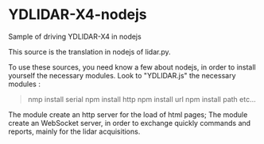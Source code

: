 # YDLIDAR-X4-nodejs
Sample of driving YDLIDAR-X4 in nodejs

This source is the translation in nodejs of lidar.py.

To use these sources, you need know a few about nodejs, in order to install yourself the necessary modules.
Look to "YDLIDAR.js" the necessary modules :
> nmp install serial
> npm install http
> npm install url
> npm install path
etc...

The module create an http server for the load of html pages;
The module create an WebSocket server, in order to exchange quickly commands and reports, mainly for the lidar acquisitions.

